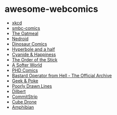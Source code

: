 awesome-webcomics
=================

* [xkcd](http://xkcd.com)
* [smbc-comics](http://www.smbc-comics.com)
* [The Oatmeal](http://theoatmeal.com/comics)
* [Nedroid](http://nedroid.com/)
* [Dinosaur Comics](http://www.qwantz.com/index.php)
* [Hyperbole and a half](http://hyperboleandahalf.blogspot.in/)
* [Cyanide & Happiness](http://explosm.net/comics/3707/)
* [The Order of the Stick](http://www.giantitp.com/comics/oots0001.html)
* [A Softer World](http://www.asofterworld.com/)
* [PHD Comics](http://phdcomics.com/comics.php)
* [Bastard Operator from Hell - The Official Archive](http://bofh.ntk.net/BOFH/)
* [Geek & Poke](http://geek-and-poke.com/)
* [Poorly Drawn Lines](http://poorlydrawnlines.com/comic/)
* [Dilbert](http://dilbert.com/)
* [CommitStrip](http://www.commitstrip.com/en/)
* [Cube Drone](http://cube-drone.com/comics/)
* [Amphibian](http://amphibian.com/http://amphibian.com/)
